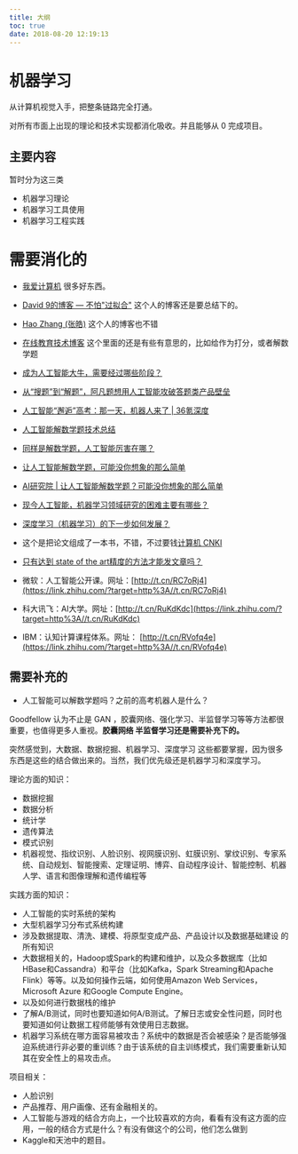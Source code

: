 ```yaml
---
title: 大纲
toc: true
date: 2018-08-20 12:19:13
---
```


# 机器学习

从计算机视觉入手，把整条链路完全打通。

对所有市面上出现的理论和技术实现都消化吸收。并且能够从 0 完成项目。


## 主要内容

暂时分为这三类


- 机器学习理论
- 机器学习工具使用
- 机器学习工程实践


# 需要消化的

- [我爱计算机](https://www.cwzj.com/) 很多好东西。

- [David 9的博客 — 不怕"过拟合"](http://nooverfit.com/wp/) 这个人的博客还是要总结下的。

- [Hao Zhang (张皓)](https://sites.google.com/view/haozhang?pli=1) 这个人的博客也不错
- [在线教育技术博客](https://www.mathgeeker.com/) 这个里面的还是有些有意思的，比如给作为打分，或者解数学题
- [成为人工智能大牛，需要经过哪些阶段？](https://zhuanlan.zhihu.com/p/29595944)

- [从“搜题”到“解题”，阿凡题想用人工智能攻破答题类产品壁垒](http://36kr.com/p/532721.html)
- [人工智能“邂逅”高考：那一天，机器人来了 | 36氪深度](https://36kr.com/p/5078919.html)
- [人工智能解数学题技术总结](https://www.mathgeeker.com/2018/04/28/auto-mathsolver-0/)
- [同样是解数学题，人工智能厉害在哪？](https://www.pingwest.com/a/69329)
- [让人工智能解数学题，可能没你想象的那么简单](https://www.msra.cn/zh-cn/news/features/computer-problem-solving-system-20170228)
- [AI研究院 | 让人工智能解数学题？可能没你想象的那么简单](http://dy.163.com/v2/article/detail/CECOT5K70511CUKV.html)

- [现今人工智能，机器学习领域研究的困难主要有哪些？](https://www.zhihu.com/question/32148241)

- [深度学习（机器学习）的下一步如何发展？](https://www.zhihu.com/question/47602063)

- 这个是把论文组成了一本书，不错，不过要钱[计算机 CNKI](http://bianke.cnki.net/Web/ListPic?code=H0207)

- [只有达到 state of the art精度的方法才能发文章吗？](https://www.zhihu.com/question/40910316)

- 微软：人工智能公开课。网址：[http://t.cn/RC7oRj4](https://link.zhihu.com/?target=http%3A//t.cn/RC7oRj4)

- 科大讯飞：AI大学。网址：[http://t.cn/RuKdKdc](https://link.zhihu.com/?target=http%3A//t.cn/RuKdKdc)

- IBM：认知计算课程体系。网址： [http://t.cn/RVofq4e](https://link.zhihu.com/?target=http%3A//t.cn/RVofq4e)


## 需要补充的

- 人工智能可以解数学题吗？之前的高考机器人是什么？

Goodfellow 认为不止是 GAN ，胶囊网络、强化学习、半监督学习等等方法都很重要，也值得更多人重视。**胶囊网络 半监督学习还是需要补充下的。**

突然感觉到，大数据、数据挖掘、机器学习、深度学习 这些都要掌握，因为很多东西是这些的结合做出来的。当然，我们优先级还是机器学习和深度学习。

理论方面的知识：

- 数据挖掘
- 数据分析
- 统计学
- 遗传算法
- 模式识别
- 机器视觉、指纹识别、人脸识别、视网膜识别、虹膜识别、掌纹识别、专家系统、自动规划、智能搜索、定理证明、博弈、自动程序设计、智能控制、机器人学、语言和图像理解和遗传编程等


实践方面的知识：


- 人工智能的实时系统的架构
- 大型机器学习分布式系统构建
- 涉及数据提取、清洗、建模、将原型变成产品、产品设计以及数据基础建设 的所有知识
- 大数据相关的，Hadoop或Spark的构建和维护，以及众多数据库（比如HBase和Cassandra）和平台（比如Kafka，Spark Streaming和Apache Flink）等等。以及如何操作云端，如何使用Amazon Web Services，Microsoft Azure 和Google Compute Engine。
- 以及如何进行数据栈的维护
- 了解A/B测试，同时也要知道如何A/B测试。了解日志或安全性问题，同时也要知道如何让数据工程师能够有效使用日志数据。
- 机器学习系统在哪方面容易被攻击？系统中的数据是否会被感染？是否能够强迫系统进行非必要的重训练？由于该系统的自主训练模式，我们需要重新认知其在安全性上的易攻击点。


项目相关：


* 人脸识别
* 产品推荐、用户画像、还有金融相关的。
* 人工智能与游戏的结合方向上，一个比较喜欢的方向，看看有没有这方面的应用，一般的结合方式是什么？有没有做这个的公司，他们怎么做到
* Kaggle和天池中的题目。
